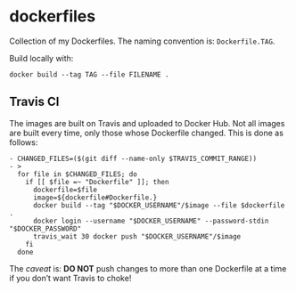 # dockerfiles

Collection of my Dockerfiles. The naming convention is: `Dockerfile.TAG`.

Build locally with:
```
docker build --tag TAG --file FILENAME .
```

## Travis CI

The images are built on Travis and uploaded to Docker Hub. Not all images are
built every time, only those whose Dockerfile changed. This is done as follows:

```
- CHANGED_FILES=($(git diff --name-only $TRAVIS_COMMIT_RANGE))
- >
  for file in $CHANGED_FILES; do
    if [[ $file =~ "Dockerfile" ]]; then
      dockerfile=$file
      image=${dockerfile#Dockerfile.}
      docker build --tag "$DOCKER_USERNAME"/$image --file $dockerfile .
      docker login --username "$DOCKER_USERNAME" --password-stdin "$DOCKER_PASSWORD"
      travis_wait 30 docker push "$DOCKER_USERNAME"/$image
    fi
  done
```
The _caveat_ is: **DO NOT** push changes to more than one Dockerfile at a
time if you don’t want Travis to choke!
